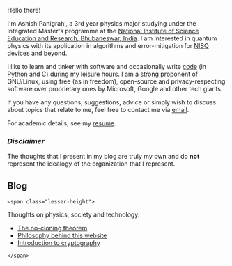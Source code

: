 Hello there!

I'm Ashish Panigrahi, a 3rd year physics major studying under the Integrated Master's programme at the [National Institute of Science Education and Research, Bhubaneswar, India](https://www.niser.ac.in). I am interested in quantum physics with its application in algorithms and error-mitigation for [NISQ](https://arxiv.org/abs/1801.00862) devices and beyond.

I like to learn and tinker with software and occasionally write [code](https://github.com/paniash) (in Python and C) during my leisure hours. I am a strong proponent of GNU/Linux, using free (as in freedom), open-source and privacy-respecting software over proprietary ones by Microsoft, Google and other tech giants.

If you have any questions, suggestions, advice or simply wish to discuss about topics that relate to me, feel free to contact me via [email](mailto:ashish.panigrahi@niser.ac.in).

For academic details, see my [resume](assets/files/cv.pdf).

### *Disclaimer*
The thoughts that I present in my blog are truly my own and do **not** represent the idealogy of the organization that I represent.

## Blog

~~~
<span class="lesser-height">
~~~

Thoughts on physics, society and technology.

- [The no-cloning theorem](/blog/no-cloning-theorem/)
- [Philosophy behind this website](/blog/webpage/)
- [Introduction to cryptography](/blog/cryptography-intro/)

~~~
</span>
~~~
